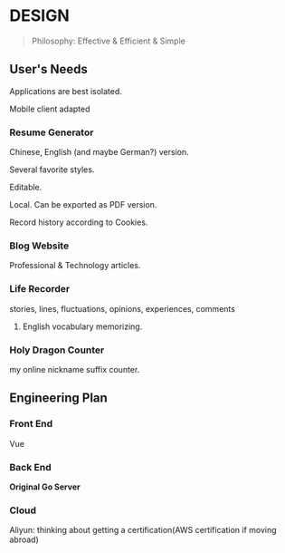 # DESIGN

> Philosophy: Effective & Efficient & Simple

## User's Needs

Applications are best isolated.

Mobile client adapted

### Resume Generator

Chinese, English (and maybe German?) version. 

Several favorite styles. 

Editable. 

Local. Can be exported as PDF version. 

Record history according to Cookies. 

### Blog Website

Professional & Technology articles.

### Life Recorder

stories, lines, fluctuations, opinions, experiences, comments

1. English vocabulary memorizing. 

### Holy Dragon Counter

my online nickname suffix counter.

## Engineering Plan

### Front End

Vue

### Back End

**Original Go Server**

### Cloud

Aliyun: thinking about getting a certification(AWS certification if moving abroad)

